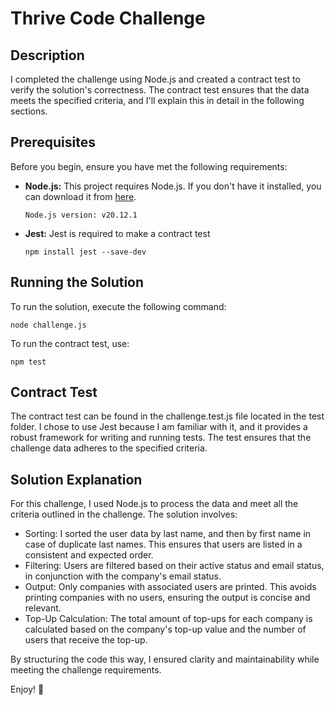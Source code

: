 # Thrive Code Challenge

## Description
I completed the challenge using Node.js and created a contract test to verify the solution's correctness. The contract test ensures that the data meets the specified criteria, and I'll explain this in detail in the following sections.

## Prerequisites

Before you begin, ensure you have met the following requirements:

- **Node.js:** This project requires Node.js. If you don't have it installed, you can download it from [here](https://nodejs.org/).
   ```shell
   Node.js version: v20.12.1
    ```
- **Jest:** Jest is required to make a contract test

    ```shell
   npm install jest --save-dev
    ```

## Running the Solution

To run the solution, execute the following command:

   
```shell
node challenge.js
```

To run the contract test, use:


```shell
npm test
```

## Contract Test
The contract test can be found in the challenge.test.js file located in the test folder. I chose to use Jest because I am familiar with it, and it provides a robust framework for writing and running tests. The test ensures that the challenge data adheres to the specified criteria.

## Solution Explanation
For this challenge, I used Node.js to process the data and meet all the criteria outlined in the challenge. The solution involves:

* Sorting: I sorted the user data by last name, and then by first name in case of duplicate last names. This ensures that users are listed in a consistent and expected order.
* Filtering: Users are filtered based on their active status and email status, in conjunction with the company's email status.
* Output: Only companies with associated users are printed. This avoids printing companies with no users, ensuring the output is concise and relevant.
* Top-Up Calculation: The total amount of top-ups for each company is calculated based on the company's top-up value and the number of users that receive the top-up.

By structuring the code this way, I ensured clarity and maintainability while meeting the challenge requirements.

Enjoy! 🚀
